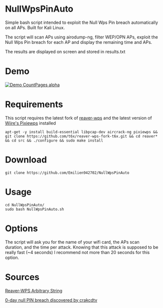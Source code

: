 # NullWpsPinAuto
Simple bash script intended to exploit the Null Wps Pin breach automatically on all APs. Built for Kali Linux.

The script will scan APs using airodump-ng, filter WEP/OPN APs, exploit the Null Wps Pin breach for each AP and display the remaining time and APs. 

The results are displayed on screen and stored in results.txt

# Demo
[![Demo CountPages alpha](https://share.gifyoutube.com/KzB6Gb.gif)](https://www.youtube.com/watch?v=ek1j272iAmc)

# Requirements
This script requires the latest fork of [reaver-wps](https://github.com/t6x/reaver-wps-fork-t6x) and the latest version of [Wiire's Pixiewps](https://github.com/wiire/pixiewps) installed
```
apt-get -y install build-essential libpcap-dev aircrack-ng pixiewps && git clone https://github.com/t6x/reaver-wps-fork-t6x.git && cd reaver* && cd src && ./configure && sudo make install
```
# Download
```
git clone https://github.com/Emilien942702/NullWpsPinAuto
```
# Usage
```
cd NullWpsPinAuto/
sudo bash NullWpsPinAuto.sh
```
# Options
The script will ask you for the name of your wifi card, the APs scan duration, and the time per attack. Knowing that this attack is supposed to be really fast (~4 seconds) I recommend not more than 20 seconds for this option.

# Sources
[Reaver-WPS Arbitrary String](https://github.com/t6x/reaver-wps-fork-t6x/wiki/Introducing-a-new-way-to-crack-WPS:-Option--p-with-an-Arbitrary-String)

[0-day null PIN breach discovered by crakcdtv](http://www.crack-wifi.com/forum/topic-12166-0day-crack-box-sfr-nb6v-en-deux-secondes-par-pin-null.html)
